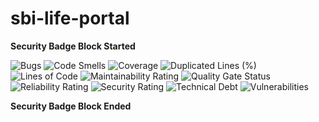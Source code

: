 # sbi-life-portal


**Security Badge Block Started**

![Bugs](https://code-test.glib.cloud/api/project_badges/measure?project=sbi-life-portal-add-responsive&metric=bugs&token=sqb_bd9287c7a140cea4fd94f23f713aeb91b1cedabe)
![Code Smells](https://code-test.glib.cloud/api/project_badges/measure?project=sbi-life-portal-add-responsive&metric=code_smells&token=sqb_bd9287c7a140cea4fd94f23f713aeb91b1cedabe)
![Coverage](https://code-test.glib.cloud/api/project_badges/measure?project=sbi-life-portal-add-responsive&metric=coverage&token=sqb_bd9287c7a140cea4fd94f23f713aeb91b1cedabe)
![Duplicated Lines (%)](https://code-test.glib.cloud/api/project_badges/measure?project=sbi-life-portal-add-responsive&metric=duplicated_lines_density&token=sqb_bd9287c7a140cea4fd94f23f713aeb91b1cedabe)
![Lines of Code](https://code-test.glib.cloud/api/project_badges/measure?project=sbi-life-portal-add-responsive&metric=ncloc&token=sqb_bd9287c7a140cea4fd94f23f713aeb91b1cedabe)
![Maintainability Rating](https://code-test.glib.cloud/api/project_badges/measure?project=sbi-life-portal-add-responsive&metric=sqale_rating&token=sqb_bd9287c7a140cea4fd94f23f713aeb91b1cedabe)
![Quality Gate Status](https://code-test.glib.cloud/api/project_badges/measure?project=sbi-life-portal-add-responsive&metric=alert_status&token=sqb_bd9287c7a140cea4fd94f23f713aeb91b1cedabe)
![Reliability Rating](https://code-test.glib.cloud/api/project_badges/measure?project=sbi-life-portal-add-responsive&metric=reliability_rating&token=sqb_bd9287c7a140cea4fd94f23f713aeb91b1cedabe)
![Security Rating](https://code-test.glib.cloud/api/project_badges/measure?project=sbi-life-portal-add-responsive&metric=security_rating&token=sqb_bd9287c7a140cea4fd94f23f713aeb91b1cedabe)
![Technical Debt](https://code-test.glib.cloud/api/project_badges/measure?project=sbi-life-portal-add-responsive&metric=sqale_index&token=sqb_bd9287c7a140cea4fd94f23f713aeb91b1cedabe)
![Vulnerabilities](https://code-test.glib.cloud/api/project_badges/measure?project=sbi-life-portal-add-responsive&metric=vulnerabilities&token=sqb_bd9287c7a140cea4fd94f23f713aeb91b1cedabe)

**Security Badge Block Ended**